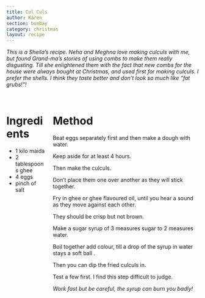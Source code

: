 ```yaml
---
title: Cul Culs
author: Karen
section: bombay
category: christmas
layout: recipe
---
```

_This is a Sheila’s recipe. Neha and Meghna love making culculs with me, but found Grand-ma’s stories of using combs to make them really disgusting. Till she enlightened them with the fact that new combs for the house were always bought at Christmas, and used first for making culculs. I prefer the shells. I think they taste better and don’t look so much like “fat grubs!”!_

<br>
<div class='columns'> <div class='column is-one-third p-3' markdown='1'>

# Ingredients

* 1 kilo maida
* 2 tablespoons ghee
* 4 eggs
* pinch of salt


</div> <div class='column is-two-thirds p-3' markdown='1'>

# Method

Beat eggs separately first and then make a dough with water.

Keep aside for at least 4 hours.

Then make the culculs.

Don’t place them one over another as they will stick together.

Fry in ghee or ghee flavoured oil, until you hear a sound as they move against each other.

They should be crisp but not brown.

Make a sugar syrup of 3 measures sugar to 2 measures water.

Boil together add colour, till a drop of the syrup in water stays a soft ball .

Then you can dip the fried culculs in.

Test a few first. I find this step difficult to judge.
 
_Work fast but be careful, the syrup can burn you badly!_


</div> </div>